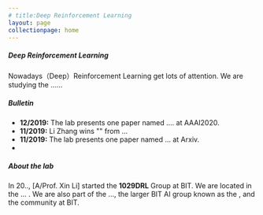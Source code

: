 ```yaml
---
# title:Deep Reinforcement Learning 
layout: page
collectionpage: home
---
```


##### Deep Reinforcement Learning

Nowadays（Deep）Reinforcement Learning get lots of attention. We are studying the ......



##### Bulletin
- **12/2019:** The lab presents one paper named .... at AAAI2020.
- **11/2019:** Li Zhang wins "" from ...
- **11/2019:** The lab presents one paper named ... at Arxiv.
- 

##### About the lab
In 20.., [A/Prof. Xin Li] started the **1029DRL** Group at BIT. We are located in the ... . We are also part of the ..., the larger BIT AI group known as the , and the    community at BIT.
